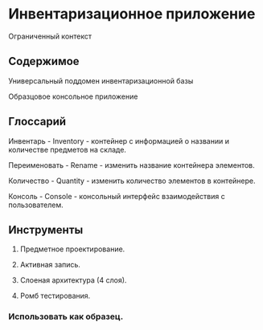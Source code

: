 # Инвентаризационное приложение

Ограниченный контекст

## Содержимое

Универсальный поддомен инвентаризационной базы

Образцовое консольное приложение

## Глоссарий

Инвентарь - Inventory - контейнер с информацией о названии и количестве предметов на складе.

Переименовать - Rename - изменить название контейнера элементов.

Количество - Quantity - изменить количество элементов в контейнере.

Консоль - Console - консольный интерфейс взаимодействия с пользователем.

## Инструменты

1) Предметное проектирование.

2) Активная запись.

3) Слоеная архитектура (4 слоя).

4) Ромб тестирования.

### Использовать как образец.
